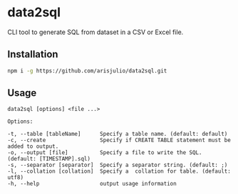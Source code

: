 # data2sql

CLI tool to generate SQL from dataset in a CSV or Excel file.

## Installation

```bash
npm i -g https://github.com/arisjulio/data2sql.git
```

## Usage

```
data2sql [options] <file ...>

Options:

-t, --table [tableName]      Specify a table name. (default: default)
-c, --create                 Specify if CREATE TABLE statement must be added to output.
-o, --output [file]          Specify a file to write the SQL. (default: [TIMESTAMP].sql)
-s, --separator [separator]  Specify a separator string. (default: ;)
-l, --collation [collation]  Specify a  collation for table. (default: utf8)
-h, --help                   output usage information
```

